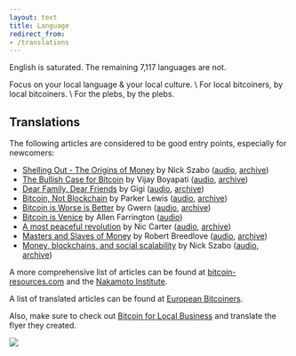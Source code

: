 ```yaml
---
layout: text 
title: Language
redirect_from: 
- /translations
---
```


English is saturated. The remaining 7,117 languages are not.

Focus on your local language & your local culture. \\
For local bitcoiners, by local bitcoiners. \\
For the plebs, by the plebs.

## Translations

The following articles are considered to be good entry points, especially for newcomers:

* [Shelling Out - The Origins of Money](https://nakamotoinstitute.org/shelling-out/) by Nick Szabo ([audio](https://anchor.fm/thecryptoconomy/episodes/Reboot---Shelling-Out-The-Origins-of-Money-Nick-Szabo-e9omme/a-a17ga9a), [archive](https://archive.ph/SCAVo))
* [The Bullish Case for Bitcoin](https://medium.com/@vijayboyapati/the-bullish-case-for-bitcoin-6ecc8bdecc1) by Vijay Boyapati ([audio](https://anchor.fm/thecryptoconomy/episodes/Read_407---The-Bullish-Case-for-Bitcoin-Vijay-Boyapati-efpi06/a-a2hgo5d), [archive](https://archive.md/K9Knq))
* [Dear Family, Dear Friends](https://dergigi.com/2020/04/27/dear-family-dear-friends/) by Gigi ([audio](https://anchor.fm/thecryptoconomy/episodes/Read_389---Dear-Family--Dear-Friends-DerGigi-edghuq/a-a233ij5), [archive](https://archive.md/GIxG5))
* [Bitcoin, Not Blockchain](https://unchained-capital.com/blog/bitcoin-not-blockchain/) by Parker Lewis ([audio](https://anchor.fm/thecryptoconomy/episodes/CryptoQuikRead_329---Bitcoin--Not-Blockchain-Parker-Lewis-e9h0cv/a-a15nml1), [archive](https://archive.md/B4uxV))
* [Bitcoin is Worse is Better](https://www.gwern.net/Bitcoin-is-Worse-is-Better) by Gwern ([audio](https://anchor.fm/thecryptoconomy/episodes/CryptoQuikRead_327---Bitcoin-is-Worse-is-Better-gwern-e9e9iv), [archive](https://archive.ph/ZeOZ6))
* [Bitcoin is Venice](https://bitcoin-resources.com/series/bitcoin-is-venice/) by Allen Farrington ([audio](https://bitcoin-resources.com/series/bitcoin-is-venice/))
* [A most peaceful revolution](https://medium.com/@nic__carter/a-most-peaceful-revolution-8b63b64c203e) by Nic Carter ([audio](https://anchor.fm/thecryptoconomy/episodes/CryptoQuikRead_293---A-Most-Peaceful-Revolution-Nic-Carter-e5bfpm/a-an7otc), [archive](https://archive.ph/sZgv2))
* [Masters and Slaves of Money](https://medium.com/@breedlove22/masters-and-slaves-of-money-255ecc93404f) by Robert Breedlove ([audio](https://anchor.fm/thecryptoconomy/episodes/Read_415---Masters--Slaves-of-Money---Part-2-Robert-Breedlove-egelgs/a-a2l7sb3), [archive](https://archive.md/0BC0o))
* [Money, blockchains, and social scalability](http://unenumerated.blogspot.com/2017/02/money-blockchains-and-social-scalability.html) by Nick Szabo ([audio](https://bitcoinaudible.com/money-blockchains-and-social-scalability/), [archive](https://archive.ph/lnUmP))

A more comprehensive list of articles can be found at [bitcoin-resources.com][br] and
the [Nakamoto Institute][sni].

A list of translated articles can be found at [European Bitcoiners][eb].

Also, make sure to check out [Bitcoin for Local
Business](https://bitcoinforlocalbusiness.com/) and translate the flyer they
created.

<a href="https://bitcoinforlocalbusiness.com/" target="_blank"><img src="/images/localbusiness.svg"/></a>

[br]: https://bitcoin-resources.com/articles/
[sni]: https://satoshi.nakamotoinstitute.org/
[eb]: https://europeanbitcoiners.com/
